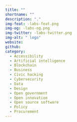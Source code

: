 ```yaml
---
title: ""
shortname: ""
description: "."
img-feat: -labs-feat.png
img-og: -labs-og.png
img-twitter: -labs-twitter.png
img-alt: " logo"
website: 
github: 
category:
  - Accessibility
  - Artificial intelligence
  - Blockchain
  - Business
  - Civic hacking
  - Cybersecurity
  - Data
  - Design
  - Open government
  - Open innovation
  - Open source software
  - Policy
  - Procurement
---
```


